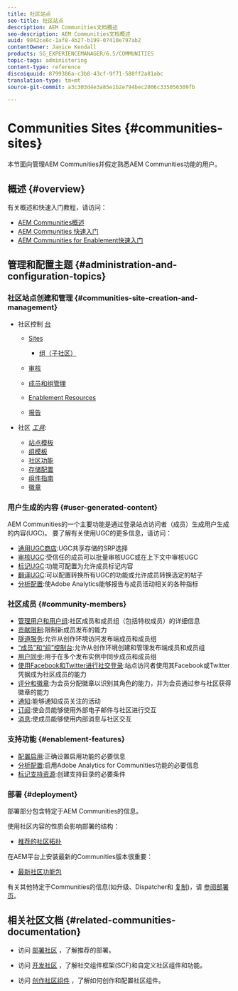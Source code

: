 ```yaml
---
title: 社区站点
seo-title: 社区站点
description: AEM Communities文档概述
seo-description: AEM Communities文档概述
uuid: 9842ce6c-1af8-4b27-b199-07410e797ab2
contentOwner: Janice Kendall
products: SG_EXPERIENCEMANAGER/6.5/COMMUNITIES
topic-tags: administering
content-type: reference
discoiquuid: 8799386a-c3b8-43cf-9f71-580ff2a81abc
translation-type: tm+mt
source-git-commit: a3c303d4e3a85e1b2e794bec2006c335056309fb

---
```



# Communities Sites {#communities-sites}

本节面向管理AEM Communities并假定熟悉AEM Communities功能的用户。

## 概述 {#overview}

有关概述和快速入门教程，请访问：

* [AEM Communities概述](overview.md)
* [AEM Communities 快速入门](getting-started.md)
* [AEM Communities for Enablement快速入门](getting-started-enablement.md)

## 管理和配置主题 {#administration-and-configuration-topics}

### 社区站点创建和管理 {#communities-site-creation-and-management}

* 社区控制 [台](consoles.md)

   * [Sites](sites-console.md)

      * [组（子社区）](groups.md)
   * [审核](moderation.md)
   * [成员和组管理](members.md)
   * [Enablement Resources](resources.md)
   * [报告](reports.md)


* 社区 [*工具&#x200B;*](tools.md):

   * [站点模板](sites.md)
   * [组模板](tools-groups.md)
   * [社区功能](functions.md)
   * [存储配置](srp-config.md)
   * [组件指南](components-guide.md)
   * [徽章](badges.md)


### 用户生成的内容 {#user-generated-content}

AEM Communities的一个主要功能是通过登录站点访问者（成员）生成用户生成的内容(UGC)。 要了解有关使用UGC的更多信息，请访问：

* [通用UGC商店](working-with-srp.md):UGC共享存储的SRP选择
* [审核UGC](moderate-ugc.md):受信任的成员可以批量审核UGC或在上下文中审核UGC
* [标记UGC](tag-ugc.md):功能可配置为允许成员标记内容
* [翻译UGC](translate-ugc.md):可以配置转换所有UGC的功能或允许成员转换选定的帖子
* [分析配置](analytics.md):使Adobe Analytics能够报告与成员活动相关的各种指标

### 社区成员 {#community-members}

* [管理用户和用户组](users.md):社区成员和成员组（包括特权成员）的详细信息
* [贡献限制](limits.md):限制新成员发布的能力
* [隧道服务](deploy-communities.md#tunnel-service-on-author):允许从创作环境访问发布端成员和成员组
* [“成员”和“组”控制台](members.md):允许从创作环境创建和管理发布端成员和成员组
* [用户同步](sync.md):用于在多个发布实例中同步成员和成员组
* [使用Facebook和Twitter进行社交登录](social-login.md):站点访问者使用其Facebook或Twitter凭据成为社区成员的能力
* [评分和徽章](implementing-scoring.md):为会员分配徽章以识别其角色的能力，并为会员通过参与社区获得徽章的能力
* [通知](notifications.md):能够通知成员关注的活动
* [订阅](subscriptions.md):使会员能够使用外部电子邮件与社区进行交互
* [消息](messaging.md):使成员能够使用内部消息与社区交互

### 支持功能 {#enablement-features}

* [配置启用](enablement.md):正确设置启用功能的必要信息
* [分析配置](analytics.md):启用Adobe Analytics for Communities功能的必要信息
* [标记支持资源](tag-resources.md):创建支持目录的必要条件

### 部署 {#deployment}

部署部分包含特定于AEM Communities的信息。

使用社区内容的性质会影响部署的结构：

* [推荐的社区拓扑](topologies.md)

在AEM平台上安装最新的Communities版本很重要：

* [最新社区功能包](deploy-communities.md#latestfeaturepack)

有关其他特定于Communities的信息(如升级、Dispatcher和 [复制](upgrade.md))，请 [参阅部署页](dispatcher.md)[](deploy-communities.md#replication-agents-on-author)。

## 相关社区文档 {#related-communities-documentation}

* 访问 [部署社区](deploy-communities.md) ，了解推荐的部署。

* 访问 [开发社区](communities.md) ，了解社交组件框架(SCF)和自定义社区组件和功能。

* 访问 [创作社区组件](author-communities.md) ，了解如何创作和配置社区组件。
